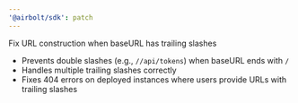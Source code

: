 ```yaml
---
'@airbolt/sdk': patch
---
```


Fix URL construction when baseURL has trailing slashes

- Prevents double slashes (e.g., `//api/tokens`) when baseURL ends with `/`
- Handles multiple trailing slashes correctly
- Fixes 404 errors on deployed instances where users provide URLs with trailing slashes
